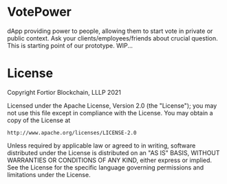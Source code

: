# VotePower
dApp providing power to people, allowing them to start vote in private or public context.
Ask your clients/employees/friends about crucial question.
This is starting point of our prototype.
WIP...

# License
Copyright Fortior Blockchain, LLLP 2021

Licensed under the Apache License, Version 2.0 (the "License");
you may not use this file except in compliance with the License.
You may obtain a copy of the License at

    http://www.apache.org/licenses/LICENSE-2.0

Unless required by applicable law or agreed to in writing, software
distributed under the License is distributed on an "AS IS" BASIS,
WITHOUT WARRANTIES OR CONDITIONS OF ANY KIND, either express or implied.
See the License for the specific language governing permissions and
limitations under the License.
